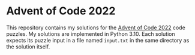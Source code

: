 # Advent of Code 2022
This repository contains my solutions for the [Advent of Code 2022](https://adventofcode.com/2022) code puzzles. My solutions are implemented in Python 3.10. Each solution expects its puzzle input in a file named `input.txt` in the same directory as the solution itself.